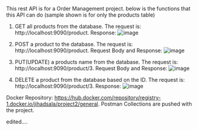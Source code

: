 This rest API is for a Order Management project. below is the functions that this API can do (sample shown is for only the products table)

1) GET all products from the database.
The request is: http://localhost:9090/product.
Response:
![image](https://user-images.githubusercontent.com/103589775/172425102-2abb503f-ae84-4f6f-8416-7d03458682f7.png)

2) POST a product to the database.
The request is: http://localhost:9090/product.
Request Body and Response:
![image](https://user-images.githubusercontent.com/103589775/172425407-9edf659a-8976-413c-93b3-10fe61108556.png)

3) PUT(UPDATE) a products name from the database.
The request is: http://localhost:9090/product/3.
Request Body and Response:
![image](https://user-images.githubusercontent.com/103589775/172425950-1ecbe84d-7773-455d-8c56-c07e7e5c506c.png)

4) DELETE a product from the database based on the ID.
The request is: http://localhost:9090/product/3.
Response:
![image](https://user-images.githubusercontent.com/103589775/172426123-41c7bb39-36d2-484d-93d0-e45634e01985.png)

Docker Repository: https://hub.docker.com/repository/registry-1.docker.io/jihadsala/project2/general.
Postman Collections are pushed with the project.

edited....
